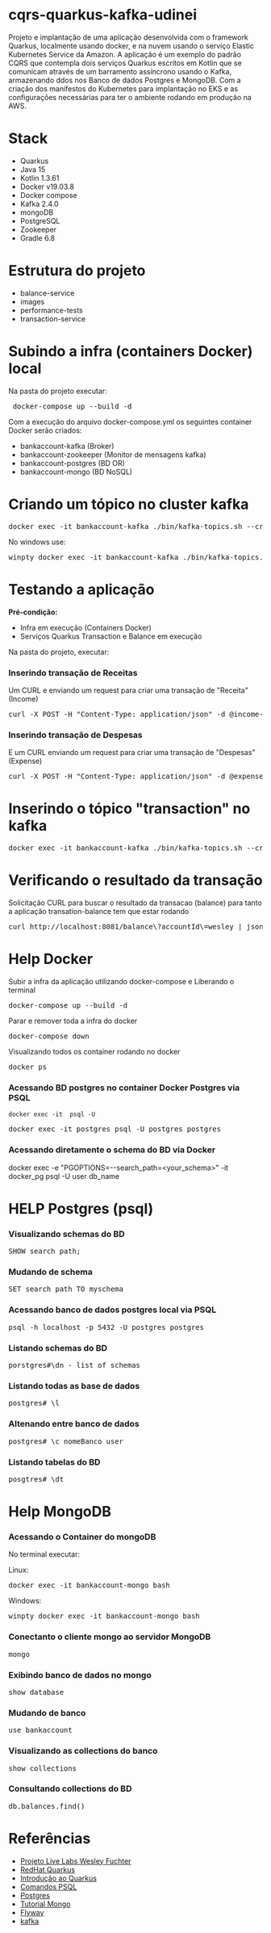 # cqrs-quarkus-kafka-udinei

Projeto e implantação de uma aplicação desenvolvida com o framework Quarkus, localmente usando docker, e na nuvem usando o serviço Elastic Kubernetes Service da Amazon. A aplicação é um exemplo do padrão CQRS que contempla dois serviços Quarkus escritos em Kotlin que se comunicam através de um barramento assíncrono usando o Kafka, armazenando ddos nos Banco de dados Postgres e MongoDB. Com a criação dos manifestos do Kubernetes para implantação no EKS e as configurações necessárias para ter o ambiente rodando em produção na AWS.


# Stack
- Quarkus
- Java 15
- Kotlin 1.3.61
- Docker v19.03.8
- Docker compose
- Kafka 2.4.0
- mongoDB
- PostgreSQL
- Zookeeper
- Gradle 6.8

# Estrutura do projeto
- balance-service
- images
- performance-tests
- transaction-service
  

# Subindo a infra (containers Docker) local
Na pasta do projeto executar:
<pre> docker-compose up --build -d</pre>

Com a execução do arquivo docker-compose.yml os seguintes container Docker serão criados:
- bankaccount-kafka (Broker)
- bankaccount-zookeeper (Monitor de mensagens kafka)
- bankaccount-postgres (BD OR)
- bankaccount-mongo (BD NoSQL)

# Criando um tópico no cluster kafka
<pre>docker exec -it bankaccount-kafka ./bin/kafka-topics.sh --create --topic transactions --zookeeper bankaccount-zookeeper:2181 --replication-factor 1 --partitions 1</pre>

No windows use:
<pre>winpty docker exec -it bankaccount-kafka ./bin/kafka-topics.sh --create --topic transactions --zookeeper bankaccount-zookeeper:2181 --replication-factor 1 --partitions 1</pre>

# Testando a aplicação
<b>Pré-condição: </b>
- Infra em execução (Containers Docker)
- Serviços Quarkus Transaction e Balance em execução

Na pasta do projeto, executar:

### Inserindo transação de Receitas
Um CURL e enviando um request para criar uma transação de "Receita" (Income)
<pre>curl -X POST -H "Content-Type: application/json" -d @income-transaction.json http://localhost:8080/transactions</pre>

### Inserindo transação de Despesas
E um CURL enviando um request para criar uma transação de "Despesas" (Expense)
<pre>curl -X POST -H "Content-Type: application/json" -d @expense-transaction.json http://localhost:8080/transactions</pre>

# Inserindo o tópico  "transaction" no kafka
<pre>docker exec -it bankaccount-kafka ./bin/kafka-topics.sh --create --topic transactions --zookeeper bankaccount-zookeeper:2181 --replication-factor 1 --partitions 1</pre>

# Verificando o resultado da transação
Solicitação CURL para buscar o resultado da transacao (balance)
para tanto a aplicação transation-balance tem que estar rodando

<pre>curl http://localhost:8081/balance\?accountId\=wesley | json_pp</pre>


# Help Docker

Subir a infra da aplicação utilizando docker-compose e Liberando o terminal
<pre>docker-compose up --build -d </pre>

Parar e remover toda a infra do docker
<pre>docker-compose down </pre>

Visualizando todos os container rodando no docker
<pre>docker ps </pre>

### Acessando BD postgres no container Docker Postgres via PSQL
<code>docker exec -it <imageDocker> psql -U <userBD> <Bd></code>

<pre>docker exec -it postgres psql -U postgres postgres</pre>

### Acessando diretamente o schema do BD via Docker
docker exec -e "PGOPTIONS=--search_path=<your_schema>" -it docker_pg psql -U user db_name

# HELP Postgres (psql) 

### Visualizando schemas do BD
<pre>SHOW search_path;</pre>

### Mudando de schema
<pre>SET search_path TO myschema</pre>

### Acessando banco de dados postgres local via PSQL
<pre>psql -h localhost -p 5432 -U postgres postgres</pre>

### Listando schemas do BD
<pre>porstgres#\dn - list of schemas</pre>

### Listando todas as base de dados
<pre>postgres# \l</pre>

### Altenando entre banco de dados
<pre>postgres# \c nomeBanco user</pre>

### Listando tabelas do BD
<pre>posgtres# \dt</pre>


# Help MongoDB
### Acessando o Container do mongoDB
No terminal executar:

Linux:
<pre>docker exec -it bankaccount-mongo bash</pre>
Windows:
<pre>winpty docker exec -it bankaccount-mongo bash</pre>

### Conectanto o cliente mongo ao servidor MongoDB
<pre>mongo</pre>

### Exibindo banco de dados no mongo
<pre>show database</pre>

### Mudando de banco
<pre>use bankaccount</pre>

### Visualizando as collections do banco
<pre>show collections</pre>

### Consultando collections do BD
<pre>db.balances.find()</pre>


# Referências
* [Projeto Live Labs Wesley Fuchter](https://github.com/wesleyfuchter/cqrs-quarkus-kafka)
* [RedHat Quarkus](https://www.redhat.com/pt-br/topics/cloud-native-apps/what-is-quarkus)
* [Introdução ao Quarkus](https://www.infoq.com/br/articles/getting-started-with-quarkus/)
* [Comandos PSQL](https://pt.wikibooks.org/wiki/PostgreSQL_Pr%C3%A1tico/Ferramentas/psql)
* [Postgres](https://www.postgresql.org/)
* [Tutorial Mongo](https://www.luiztools.com.br/post/tutorial-mongodb-para-iniciantes-em-nosql-2/)
* [Flyway](https://quarkus.io/guides/flyway)
* [kafka](https://kafka.apache.org/quickstart)

